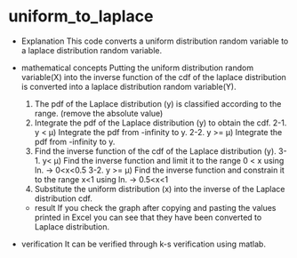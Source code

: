# uniform_to_laplace

- Explanation
This code converts a uniform distribution random variable to a laplace distribution random variable.


- mathematical concepts
Putting the uniform distribution random variable(X) into the inverse function of the cdf of the laplace distribution is converted into a laplace distribution random variable(Y).

  1. The pdf of the Laplace distribution (y) is classified according to the range. (remove the absolute value)
  2. Integrate the pdf of the Laplace distribution (y) to obtain the cdf.
    2-1. y < μ) Integrate the pdf from -infinity to y.
    2-2. y >= μ) Integrate the pdf from -infinity to y.
  3. Find the inverse function of the cdf of the Laplace distribution (y).
    3-1. y< μ) Find the inverse function and limit it to the range 0 < x using ln. -> 0<x<0.5
    3-2. y >= μ) Find the inverse function and constrain it to the range x<1 using ln. -> 0.5<x<1
  4. Substitute the uniform distribution (x) into the inverse of the Laplace distribution cdf.
  
  
  - result
   If you check the graph after copying and pasting the values printed in Excel
   you can see that they have been converted to Laplace distribution.
  
 - verification
   It can be verified through k-s verification using matlab.
  
  
